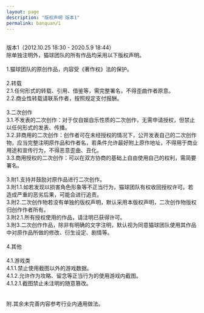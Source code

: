 ```yaml
---
layout: page
description: "版权声明 版本1"
permalink: banquan/1
---
```

<title>版权声明 版本1 - 猫球博客</title>
<br>
版本1（2012.10.25 18:30 - 2020.5.9 18:44）<br>
除单独注明外，猫球团队的所有作品均采用以下版权声明。<br>
<br>
1.猫球团队的原创作品，内容受《著作权》法的保护。<br>
<br>
2.转载<br>
2.1.任何形式的转载、引用、借鉴等，需完整署名，不得歪曲作者原意。<br>
2.2.商业性转载请联系作者，按照规定支付报酬。<br>
<br>
3.二次创作<br>
3.1.不发表的二次创作：对于仅自娱自乐性质的二次创作，无需申请授权，但禁止以任何形式的发表、传播。<br>
3.2.非商用的二次创作：创作者可在未经授权的情况下，公开发表自己的二次创作物，应当完整注明原作品和作者名，若条件允许最好附上原作地址，不得用于商业用途和宣传行为，不得恶意歪曲、丑化。<br>
3.3.商用授权的二次创作：可以在双方协商的基础上自由使用自己的权利，需简要署名。<br>
<br>
3.附1.支持并鼓励对原作品进行二次创作。<br>
3.附1.1.如若发现以损害角色形象等不正当行为，猫球团队有权收回授权许可。若造成严重的恶劣后果，可能会进行追责。<br>
3.附2.二次创作物若没有单独的版权声明，默认采用本版权声明，二次创作物版权归创作作者所有。<br>
3.附2.1.所有授权使用的作品，请注明已获得许可。<br>
3.附3.二次创作作品，除非有明确的文字注明，默认视为同意猫球团队使用其作品中对原作品所做的修改、衍生设定、剧情等。<br>
<br>
4.其他<br>
<br>
4.1.游戏类<br>
4.1.1.禁止使用截图以外的游戏数据。<br>
4.1.2.允许作为攻略、留念等正当行为的使用游戏内截图。<br>
4.1.2.1.截图禁止未注明的随意篡改。<br>
<br>
<br>
附.其余未完善内容参考行业内通用做法。





